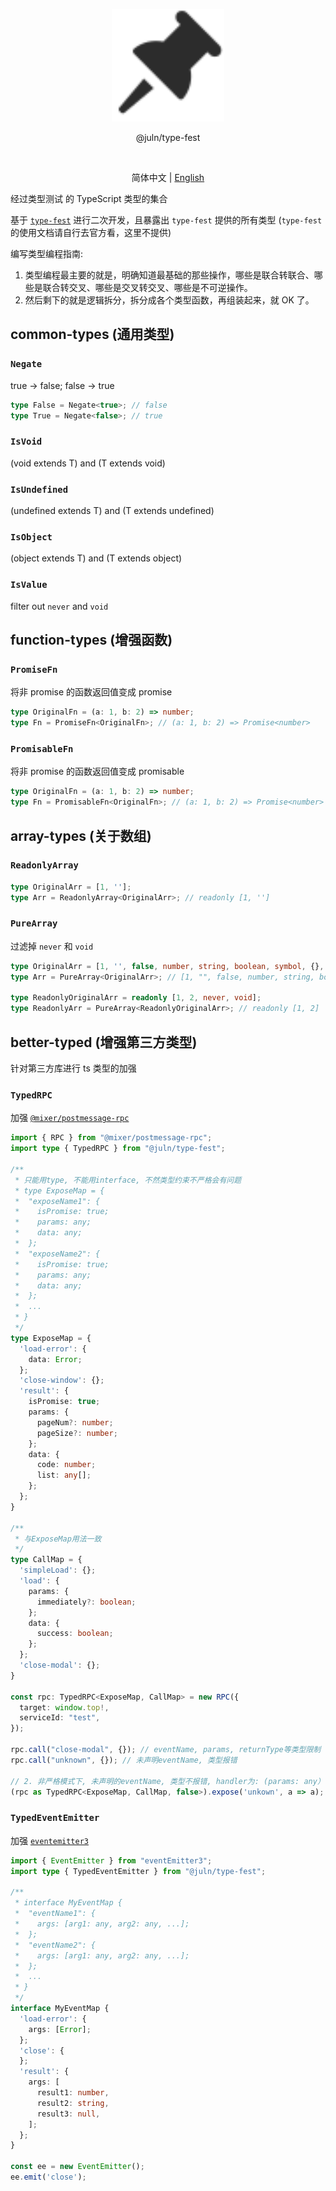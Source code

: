 <p align='center'>
  <img src='./screenshots/logo.svg' width='180'/>
</p>

<p align='center'>@juln/type-fest</p>

<!-- <p align='center'>
  <a href='https://discord.gg/UgKBCq9'>
    <img src='https://img.shields.io/badge/-Discord-yellowgreen?logo=discord&logoColor=white&color=7289da'/>
  </a>
  <a href='https://www.typescriptlang.org/play?install-plugin=%40type-challenges%2Fplayground-plugin'>
    <img src='https://img.shields.io/badge/Playground-143?logo=typescript&color=3178C6&logoColor=fff' />
  </a>
</p> -->

<br>

<p align='center'>
  简体中文 | <a href='./README.md'>English</a>
</p>

经过类型测试 的 TypeScript 类型的集合

基于 [`type-fest`](https://www.npmjs.com/package/type-fest) 进行二次开发，且暴露出 `type-fest` 提供的所有类型 (`type-fest` 的使用文档请自行去官方看，这里不提供)

编写类型编程指南:

1. 类型编程最主要的就是，明确知道最基础的那些操作，哪些是联合转联合、哪些是联合转交叉、哪些是交叉转交叉、哪些是不可逆操作。
2. 然后剩下的就是逻辑拆分，拆分成各个类型函数，再组装起来，就 OK 了。

## common-types (通用类型)

### `Negate`

true -> false; false -> true

```TypeScript
type False = Negate<true>; // false
type True = Negate<false>; // true
```

### `IsVoid`

(void extends T) and (T extends void)

### `IsUndefined`

(undefined extends T) and (T extends undefined)

### `IsObject`

(object extends T) and (T extends object)

### `IsValue`

filter out `never` and `void`

## function-types (增强函数)

### `PromiseFn`

将非 promise 的函数返回值变成 promise

```TypeScript
type OriginalFn = (a: 1, b: 2) => number;
type Fn = PromiseFn<OriginalFn>; // (a: 1, b: 2) => Promise<number>
```

### `PromisableFn`

将非 promise 的函数返回值变成 promisable

```TypeScript
type OriginalFn = (a: 1, b: 2) => number;
type Fn = PromisableFn<OriginalFn>; // (a: 1, b: 2) => Promise<number> | number
```

## array-types (关于数组)

### `ReadonlyArray`

```TypeScript
type OriginalArr = [1, ''];
type Arr = ReadonlyArray<OriginalArr>; // readonly [1, '']
```

### `PureArray`

过滤掉 `never` 和 `void`

```TypeScript
type OriginalArr = [1, '', false, number, string, boolean, symbol, {}, object, Error, null, undefined, never, void];
type Arr = PureArray<OriginalArr>; // [1, "", false, number, string, boolean, symbol, {}, object, Error, null, undefined]

type ReadonlyOriginalArr = readonly [1, 2, never, void];
type ReadonlyArr = PureArray<ReadonlyOriginalArr>; // readonly [1, 2]
```

## better-typed (增强第三方类型)

针对第三方库进行 ts 类型的加强

### `TypedRPC`

加强 [`@mixer/postmessage-rpc`](https://www.npmjs.com/package/@mixer/postmessage-rpc)

```TypeScript
import { RPC } from "@mixer/postmessage-rpc";
import type { TypedRPC } from "@juln/type-fest";

/**
 * 只能用type, 不能用interface, 不然类型约束不严格会有问题
 * type ExposeMap = {
 *  "exposeName1": {
 *    isPromise: true;
 *    params: any;
 *    data: any;
 *  };
 *  "exposeName2": {
 *    isPromise: true;
 *    params: any;
 *    data: any;
 *  };
 *  ...
 * }
 */
type ExposeMap = {
  'load-error': {
    data: Error;
  };
  'close-window': {};
  'result': {
    isPromise: true;
    params: {
      pageNum?: number;
      pageSize?: number;
    };
    data: {
      code: number;
      list: any[];
    };
  };
}

/**
 * 与ExposeMap用法一致
 */
type CallMap = {
  'simpleLoad': {};
  'load': {
    params: {
      immediately?: boolean;
    };
    data: {
      success: boolean;
    };
  };
  'close-modal': {};
}

const rpc: TypedRPC<ExposeMap, CallMap> = new RPC({
  target: window.top!,
  serviceId: "test",
});

rpc.call("close-modal", {}); // eventName, params, returnType等类型限制
rpc.call("unknown", {}); // 未声明eventName, 类型报错

// 2. 非严格模式下, 未声明的eventName, 类型不报错, handler为: (params: any） => Promise<any> | any)
(rpc as TypedRPC<ExposeMap, CallMap, false>).expose('unkown', a => a);
```

### `TypedEventEmitter`

加强 [`eventemitter3`](https://www.npmjs.com/package/eventemitter3)

```TypeScript
import { EventEmitter } from "eventEmitter3";
import type { TypedEventEmitter } from "@juln/type-fest";

/**
 * interface MyEventMap {
 *  "eventName1": {
 *    args: [arg1: any, arg2: any, ...];
 *  };
 *  "eventName2": {
 *    args: [arg1: any, arg2: any, ...];
 *  };
 *  ...
 * }
 */
interface MyEventMap {
  'load-error': {
    args: [Error];
  };
  'close': {
  };
  'result': {
    args: [
      result1: number,
      result2: string,
      result3: null,
    ];
  };
}

const ee = new EventEmitter();
ee.emit('close');
```
